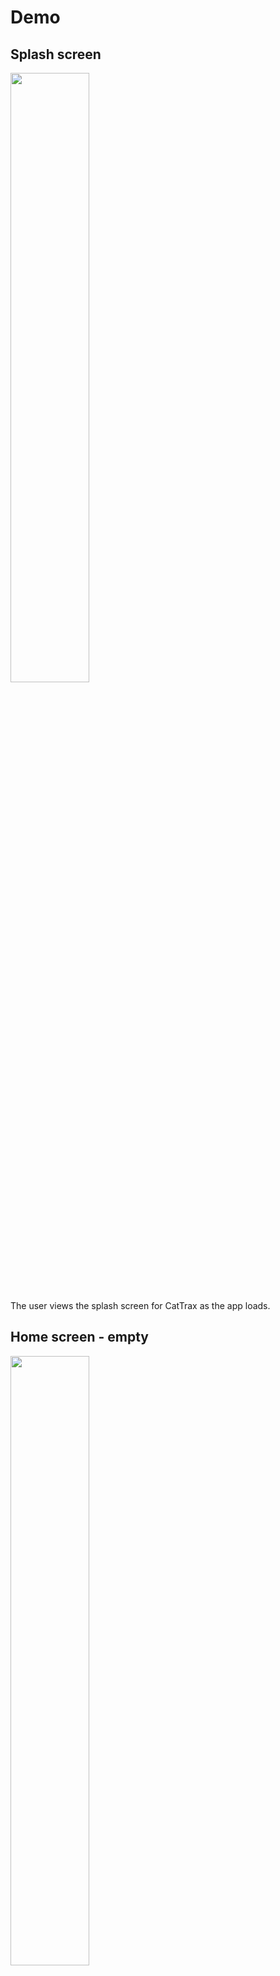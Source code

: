 # Demo

## Splash screen

<img src="./demo/screenshots/Splash_screen.jpg"  width="50%">

The user views the splash screen for CatTrax as the app loads.

## Home screen - empty

<img src="./demo/screenshots/Home_screen-empty.jpg"  width="50%">

The user is prompted to begin adding cats. The user can sort cats by name or breed in alphabetical order and can sort cats by age in ascending or descending order.

## Add cat screen - empty

<img src="./demo/screenshots/Add_cat_screen-empty.jpg"  width="50%">

The user has several fields to fill out a cat's details: name, breed, age, favorite foods, description, and an image of the cat. The user can select an image to upload from the phone’s camera role and apps associated with it such as a Google Drive.

## Add cat screen - filled

<img src="./demo/screenshots/Add_cat_screen-filled.jpg"  width="50%">

The user can scroll through the form's input if it exceeds its container. This is shown in the screenshot where the scroll area is being pulled down and the scrollbar can be seen on the right of the container.

## Home screen - cat added

<img src="./demo/screenshots/Home_screen-cat-added.jpg"  width="50%">

After pressing submit in the cat added screen, the user is redirected to the home page where the newly added cat can be seen. The user can view the details of a cat by pressing on its cat overview card.

## Cat detail screen

<img src="./demo/screenshots/Cat_detail_screen.jpg"  width="50%">

The user gets redirected to the cat detail screen for a given cat after selecting it in the home screen. The user can choose to begin editing this cat's details or remove it.

## Edit cat screen

<img src="./demo/screenshots/Edit_cat _screen.jpg"  width="50%">

The user can edit a cat's details. This form is uploaded with the selected cat's previous information for easy editing upon initial render of the screen.

## Home screen - cats added and sorted by name

<img src="./demo/screenshots/Home_screen-cats_added_and_sorted_by_name.jpg"  width="50%">

The user can sort by name, breed, and age. Here, the cats are sorted by name.

## Home screen - cats added and sorted by ascending age

<img src="./demo/screenshots/Home_screen-cats_added_and_sorted_by_ascending_age.jpg"  width="50%">

The user can sort by name, breed, and age. Here, the cats are sorted by age in ascending order.

## Home screen - removed a cat

<img src="./demo/screenshots/Home_screen-removed_a_cat.jpg"  width="50%">

The user can remove a cat and the cat list will update. Here, Lucy was removed.

---

---

## Instructions

### Build your app

You have 1 week to complete the challenge.

Implementation and design will be evaluated.

### Submit your challenge

Follow these instructions to submit your challenge.

- Fork this Repository
- Setup your Development Environment
- Write your Code
- Create a PR off of your forked repo
- Send me the PR so I can review it :)

### Impress us with your skills

Challenge:

Jack owns so many cats that he can't keep track of all of them. He needs some way to keep track of all of his cats - almost like a Pokédex for cats.

### Requirements

Your app should be able to complete the following tasks:

- Add a new Cat (Name, Breed, Description, or anything else you think would be important)
- Remove Cats
- Edit Cats
- List all of his Cats
- Persist data using React Contexts or Redux

### Grading

The grading of the app will be based off of three criteria:

- 30% - UI and UX
- 40% - Overall Design and Structure
- 30% - Data Management and Store

---

## Set up your development environment:

If you have any issues following this README, try this resource: https://docs.expo.dev/get-started/create-a-project/

Firstly, Fork this repo

### start development server

Notes on installing the Expo CLI: https://docs.expo.dev/more/expo-cli/

To run:

`npx expo start`

This should create a window like this:

<img width="500" alt="Screenshot 2023-05-16 at 10 13 11 AM" src="https://github.com/JasonLeviGoodison/CodingChallengeApp/assets/20760528/e24a44ff-f3b9-4bab-a1e5-ecd02f31ec7a">

You have 2 options for developing:

- if you have your mobile phone, you can install the Expo Go app and scan the QR code that shows up.
  This is the easiest way to get started fast.
- If you want to run on an emulator

  - if on mac, you can either install simulator (ios) or android studio. I recommend simulator:
    the shortcut to launch the app on the simulator after running expo start is : i

  - if on Windows, you must install android studio, open Virtual Device manager, launch an android emulator.
    The shortcut to launch the app on the simulator after running expo start is : i

---
